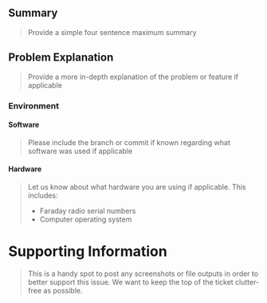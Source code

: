 ## Summary
>Provide a simple four sentence maximum summary

## Problem Explanation
>Provide a more in-depth explanation of the problem or feature if applicable

### Environment
#### Software 
>Please include the branch or commit if known regarding what software was used if applicable

#### Hardware
>Let us know about what hardware you are using if applicable. This includes:
>- Faraday radio serial numbers
>- Computer operating system

# Supporting Information
>This is a handy spot to post any screenshots or file outputs in order to better support this issue. We want to keep the top of the ticket clutter-free as possible.
